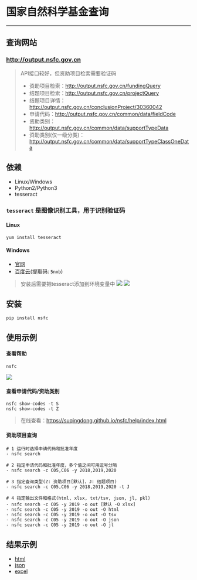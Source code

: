 # 国家自然科学基金查询
---
## 查询网站
### http://output.nsfc.gov.cn
> API接口较好，但资助项目检索需要验证码
> - 资助项目检索：http://output.nsfc.gov.cn/fundingQuery
> - 结题项目检索：http://output.nsfc.gov.cn/projectQuery
> - 结题项目详情：http://output.nsfc.gov.cn/conclusionProject/30360042
> - 申请代码：http://output.nsfc.gov.cn/common/data/fieldCode
> - 资助类别：http://output.nsfc.gov.cn/common/data/supportTypeData
> - 资助类别(仅一级分类)：http://output.nsfc.gov.cn/common/data/supportTypeClassOneData

## 依赖
- Linux/Windows
- Python2/Python3
- tesseract

### `tesseract` 是图像识别工具，用于识别验证码
#### Linux
```
yum install tesseract
```

#### Windows
- [官网](https://digi.bib.uni-mannheim.de/tesseract/)
- [百度云](https://pan.baidu.com/s/1k7u01BE8e2zu5AoubE5FOw)(提取码: `5nxb`)
> 安装后需要把tesseract添加到环境变量中
![](https://suqingdong.github.io/nsfc/help/windows_path_add.png)
![](https://suqingdong.github.io/nsfc/help/tesseract.png)

## 安装
```bash
pip install nsfc
```

## 使用示例
#### 查看帮助
```
nsfc
```
![](https://suqingdong.github.io/nsfc/help/example1.png)

#### 查看申请代码/资助类别
```
nsfc show-codes -t S
nsfc show-codes -t Z
```
> 在线查看：https://suqingdong.github.io/nsfc/help/index.html

#### 资助项目查询
```
# 1 运行时选择申请代码和批准年度
- nsfc search

# 2 指定申请代码和批准年度，多个值之间可用逗号分隔
- nsfc search -c C05,C06 -y 2018,2019,2020

# 3 指定查询类型(Z: 资助项目[默认]，J: 结题项目)
- nsfc search -c C05,C06 -y 2018,2019,2020 -t J

# 4 指定输出文件和格式(html, xlsx, txt/tsv, json, jl, pkl)
- nsfc search -c C05 -y 2019 -o out [默认 -O xlsx]
- nsfc search -c C05 -y 2019 -o out -O html
- nsfc search -c C05 -y 2019 -o out -O tsv
- nsfc search -c C05 -y 2019 -o out -O json
- nsfc search -c C05 -y 2019 -o out -O jl
```

## 结果示例
- [html](https://suqingdong.github.io/nsfc/examples/demo.html)
- [json](https://suqingdong.github.io/nsfc/examples/demo.json)
- [excel](https://suqingdong.github.io/nsfc/examples/demo.xlsx)
